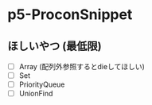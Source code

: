 # p5-ProconSnippet

## ほしいやつ (最低限)
- [ ] Array (配列外参照するとdieしてほしい)
- [ ] Set
- [ ] PriorityQueue
- [ ] UnionFind
